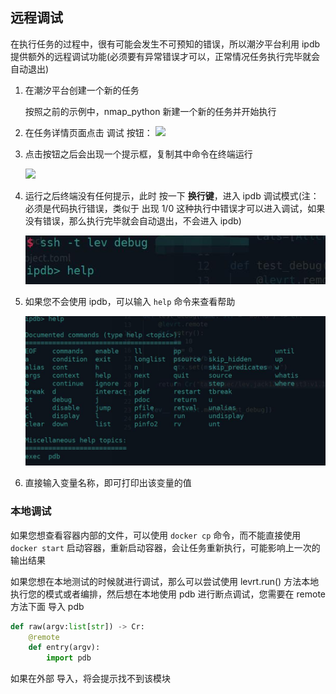 ## 远程调试

在执行任务的过程中，很有可能会发生不可预知的错误，所以潮汐平台利用 ipdb 提供额外的远程调试功能(必须要有异常错误才可以，正常情况任务执行完毕就会自动退出)

1. 在潮汐平台创建一个新的任务

   按照之前的示例中，nmap_python 新建一个新的任务并开始执行

2. 在任务详情页面点击 调试 按钮：
   ![](/home/alex/local-workspace/lev_doc/img/调试1.png)

3. 点击按钮之后会出现一个提示框，复制其中命令在终端运行

   ![](/home/alex/local-workspace/lev_doc/img/调试2.jpg)

4. 运行之后终端没有任何提示，此时 按一下 **换行键**，进入 ipdb 调试模式(注： 必须是代码执行错误，类似于 出现 1/0 这种执行中错误才可以进入调试，如果没有错误，那么执行完毕就会自动退出，不会进入 ipdb)

   ![](./img/调试3.jpg)

5. 如果您不会使用 ipdb，可以输入 `help`  命令来查看帮助

   ![](./img/调试4.jpg)

6. 直接输入变量名称，即可打印出该变量的值



### 本地调试

如果您想查看容器内部的文件，可以使用 `docker cp` 命令，而不能直接使用 `docker start` 启动容器，重新启动容器，会让任务重新执行，可能影响上一次的输出结果

如果您想在本地测试的时候就进行调试，那么可以尝试使用 levrt.run()  方法本地执行您的模式或者编排，然后想在本地使用 pdb 进行断点调试，您需要在 remote 方法下面 导入 pdb

```python
def raw(argv:list[str]) -> Cr:
    @remote
    def entry(argv):
		import pdb
```

如果在外部 导入，将会提示找不到该模块